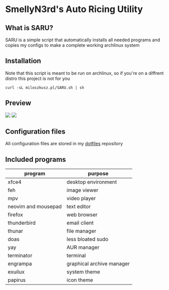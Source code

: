 # SmellyN3rd's Auto Ricing Utility

## What is SARU?

SARU is a simple script that automatically installs all needed programs and copies my configs to make a complete working archlinux system

## Installation

Note that this script is meant to be run on archlinux, so if you're on a diffrent distro this project is not for you

`curl -sL miloszkusz.pl/SARU.sh | sh`

## Preview
![](https://i.imgur.com/AFNjtrz.png)
![](https://i.imgur.com/xbcKevb.png)

## Configuration files

All configuration files are stored in my [dotfiles](https://github.com/SmellyN3rd/dotfiles) repository

## Included programs

program       | purpose
------------- | -------------
xfce4 | desktop environment 
feh | image viewer
mpv | video player
neovim and mousepad | text editor
firefox | web browser
thunderbird | email client
thunar | file manager
doas | less bloated sudo
yay | AUR manager
terminator | terminal
engrampa | graphical archive manager
exuilux | system theme
papirus | icon theme


